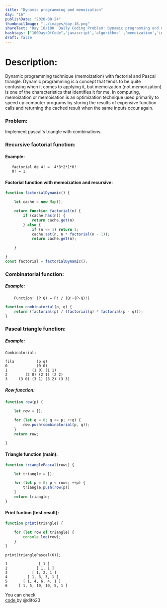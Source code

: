 ```yaml
---
title: "Dynamic programming and memoization"
day: "16"
publishDate: "2020-08-24"
thumbnailImage: "../images/day-16.png"
shareText: "Day 16/100  Daily Coding Problem: Dynamic programming and memoization technique with factorial and Pascal triangle."
hashtags: ["100DaysOfCode",'javascript','algorithms' ,'memoization','interview', 'dynamic', 'programming', 'pascal', 'triangle', 'recursive']
draft: false
---
```


# Description:
Dynamic programming technique (memoization) with factorial and Pascal triangle. Dynamic programming is a concept that tends to be quite confusing when it comes to applying it, but memoization (not memorization) is one of the characteristics that identifies it for me. In computing, memoization or memoisation is an optimization technique used primarily to speed up computer programs by storing the results of expensive function calls and returning the cached result when the same inputs occur again.  

### Problem:

Implement pascal's triangle with combinations.

### Recursive factorial function:

#### Example:
 ``` 
    factorial de 4! =  4*3*2*1*0!
    0! = 1
  ```

#### Factorial function with memoization and recursive:
```js
function factorialDynamic() {

    let cache = new Map();

    return function factorial(n) {
        if (cache.has(n)) {
            return cache.get(n)
        } else {
            if (n <= 1) return 1;
            cache.set(n, n * factorial(n - 1));
            return cache.get(n);

    }

}
const factorial = factorialDynamic();
```

### Combinatorial function:

##### Example:
```
    Function: (P Q) = P! / (Q!-(P-Q)!)
```
```js
function combinatorial(p, q) {
    return (factorial(p) / (factorial(q) * factorial(p - q)));
}
```

### Pascal triangle function:

##### Example:

```
Combinatorial:

fila          (p q)
0             (0 0)
1           (1 0) (1 1)
2        (2 0) (2 1) (2 2)
3     (3 0) (3 1) (3 2) (3 3)
```

##### Row function:
```js
function row(p) {

    let row = [];

    for (let q = 0; q <= p; ++q) {
        row.push(combinatorial(p, q));
    }
    return row;

}
```

#### Triangle function (main):
```js
function trianglePascal(rows) {

    let triangle = [];

    for (let p = 0; p < rows; ++p) {
        triangle.push(row(p))
    }
    return triangle;
}
```

#### Print funtion (test result):
```js
function print(triangle) {

    for (let row of triangle) {
        console.log(row);
    }
}
```
```print(trianglePascal(6));```

```
1              [ 1 ]
2             [ 1, 1 ]
3           [ 1, 2, 1 ]
4         [ 1, 3, 3, 1 ]
5       [ 1, 4, 6, 4, 1 ]
6     [ 1, 5, 10, 10, 5, 1 ]
```


You can check  
 <a href="https://github.com/difo23/interviewQuestAnsJS" target="_blank"> code </a> by @difo23   



 



